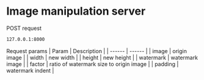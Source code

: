 # Image manipulation server

POST request

```sh
127.0.0.1:8000
```

Request params
| Param | Description |
| ------ | ------ |
| image | origin image |
| width | new width |
| height | new height |
| watermark | watermark image |
| factor | ratio of watermark size to origin image  |
| padding | watermark indent |

